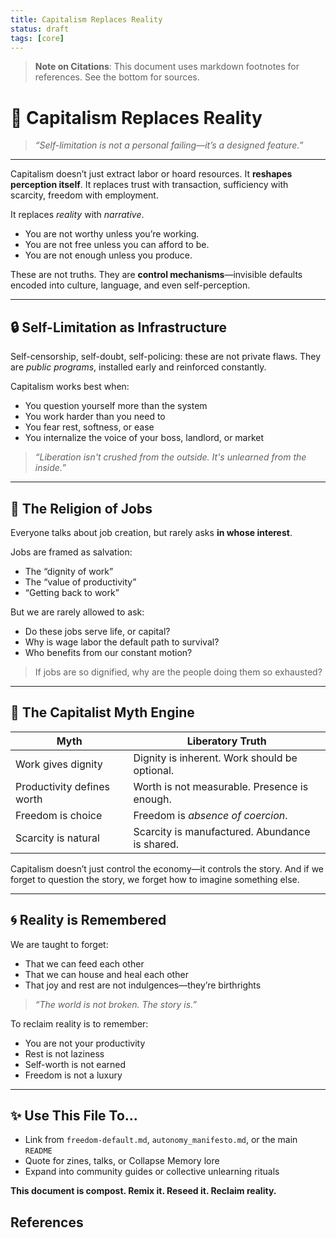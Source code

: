 ```yaml
---
title: Capitalism Replaces Reality
status: draft
tags: [core]
---
```


> **Note on Citations**: This document uses markdown footnotes for references. See the bottom for sources.

# 🧠 Capitalism Replaces Reality

> *“Self-limitation is not a personal failing—it’s a designed feature.”*

---

Capitalism doesn’t just extract labor or hoard resources. It **reshapes perception itself**. It replaces trust with transaction, sufficiency with scarcity, freedom with employment.

It replaces *reality* with *narrative*.

* You are not worthy unless you’re working.
* You are not free unless you can afford to be.
* You are not enough unless you produce.

These are not truths. They are **control mechanisms**—invisible defaults encoded into culture, language, and even self-perception.

---

## 🔒 Self-Limitation as Infrastructure

Self-censorship, self-doubt, self-policing: these are not private flaws. They are *public programs*, installed early and reinforced constantly.

Capitalism works best when:

* You question yourself more than the system
* You work harder than you need to
* You fear rest, softness, or ease
* You internalize the voice of your boss, landlord, or market

> *“Liberation isn't crushed from the outside. It's unlearned from the inside.”*

---

## 💼 The Religion of Jobs

Everyone talks about job creation, but rarely asks **in whose interest**.

Jobs are framed as salvation:

* The “dignity of work”
* The “value of productivity”
* “Getting back to work”

But we are rarely allowed to ask:

* Do these jobs serve life, or capital?
* Why is wage labor the default path to survival?
* Who benefits from our constant motion?

> If jobs are so dignified, why are the people doing them so exhausted?

---

## 🧊 The Capitalist Myth Engine

| **Myth**                   | **Liberatory Truth**                           |
| -------------------------- | ---------------------------------------------- |
| Work gives dignity         | Dignity is inherent. Work should be optional.  |
| Productivity defines worth | Worth is not measurable. Presence is enough.   |
| Freedom is choice          | Freedom is *absence of coercion*.              |
| Scarcity is natural        | Scarcity is manufactured. Abundance is shared. |

Capitalism doesn’t just control the economy—it controls the story.
And if we forget to question the story, we forget how to imagine something else.

---

## 🌀 Reality is Remembered

We are taught to forget:

* That we can feed each other
* That we can house and heal each other
* That joy and rest are not indulgences—they’re birthrights

> *“The world is not broken. The story is.”*

To reclaim reality is to remember:

* You are not your productivity
* Rest is not laziness
* Self-worth is not earned
* Freedom is not a luxury

---

## ✨ Use This File To...

* Link from `freedom-default.md`, `autonomy_manifesto.md`, or the main `README`
* Quote for zines, talks, or Collapse Memory lore
* Expand into community guides or collective unlearning rituals

**This document is compost. Remix it. Reseed it. Reclaim reality.**

## References

[^1]: Source placeholder. Replace with relevant references.